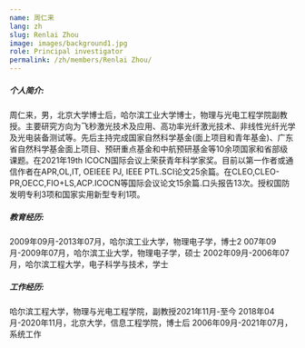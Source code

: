 ```yaml
---
name: 周仁来
lang: zh
slug: Renlai Zhou
image: images/background1.jpg
role: Principal investigator
permalink: /zh/members/Renlai Zhou/
---
```



##### 个人简介:

周仁来，男，北京大学博士后，哈尔滨工业大学博士，物理与光电工程学院副教授。主要研究方向为飞秒激光技术及应用、高功率光纤激光技术、非线性光纤光学及光电装备测试等。先后主持完成国家自然科学基金(面上项目和青年基金)、广东省自然科学基金面上项目、预研重点基金和中航预研基金等10余项国家和省部级课题。在2021年19th ICOCN国际会议上荣获青年科学家奖。目前以第一作者或通信作者在APR,OL,IT, OEIEEE PJ, IEEE PTL.SCI论文25余篇。在CLEO,CLEO-PR,OECC,FIO+LS,ACP.ICOCN等国际会议论文15余篇.口头报告13次。授权国防发明专利3项和国家实用新型专利1项。

##### 教育经历:

2009年09月-2013年07月，哈尔滨工业大学，物理电子学，博士2
007年09月-2009年07月，哈尔滨工业大学，物理电子学，硕士
2002年09月-2006年07月，哈尔滨工程大学，电子科学与技术，学士

##### 工作经历:

哈尔滨工程大学，物理与光电工程学院，副教授2021年11月-至今
2018年04月-2020年11月，北京大学，信息工程学院，博士后
2006年09月-2021年07月，系统工作
